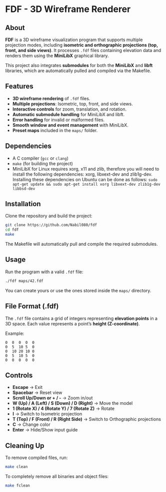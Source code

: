 # FDF - 3D Wireframe Renderer

## About

**FDF** is a 3D wireframe visualization program that supports multiple projection modes, including **isometric and orthographic projections (top, front, and side views)**. It processes `.fdf` files containing elevation data and renders them using the **MiniLibX** graphical library.

This project also integrates **submodules** for both the **MiniLibX** and **libft** libraries, which are automatically pulled and compiled via the Makefile.

## Features

- **3D wireframe rendering** of `.fdf` files.
- **Multiple projections**: Isometric, top, front, and side views.
- **Interactive controls** for zoom, translation, and rotation.
- **Automatic submodule handling** for MiniLibX and libft.
- **Error handling** for invalid or malformed files.
- **Smooth window and event management** with MiniLibX.
- **Preset maps** included in the `maps/` folder.

## Dependencies

- A C compiler (`gcc` or `clang`)
- `make` (for building the project)
- MiniLibX for Linux requires xorg, x11 and zlib, therefore you will need to install the following dependencies: xorg, libxext-dev and zlib1g-dev. Installing these dependencies on Ubuntu can be done as follows:
`sudo apt-get update && sudo apt-get install xorg libxext-dev zlib1g-dev libbsd-dev`
## Installation

Clone the repository and build the project:

```sh
git clone https://github.com/Nabil080/fdf
cd fdf
make
```

The Makefile will automatically pull and compile the required submodules.

## Usage

Run the program with a valid `.fdf` file:

```sh
./fdf maps/42.fdf
```

You can create yours or use the ones stored inside the `maps/` directory.

## File Format (.fdf)

The `.fdf` file contains a grid of integers representing **elevation points** in a 3D space.
Each value represents a point’s **height (Z-coordinate)**.

Example:
```
0  0  0  0  0
0  5  10 5  0
0  10 20 10 0
0  5  10 5  0
0  0  0  0  0
```

## Controls

- **Escape** → Exit
- **Spacebar** → Reset view
- **Scroll Up/Down or + / -** → Zoom in/out
- **W (Up) / A (Left) / S (Down) / D (Right)** → Move the model
- **1 (Rotate X) / 4 (Rotate Y) / 7 (Rotate Z)** → Rotate
- **I** → Switch to Isometric projection
- **T (Top) / F (Front) / R (Right Side)** → Switch to Orthographic projections
- **C** → Change color
- **Enter** → Hide/Show input guide

## Cleaning Up

To remove compiled files, run:

```sh
make clean
```

To completely remove all binaries and object files:

```sh
make fclean
```
